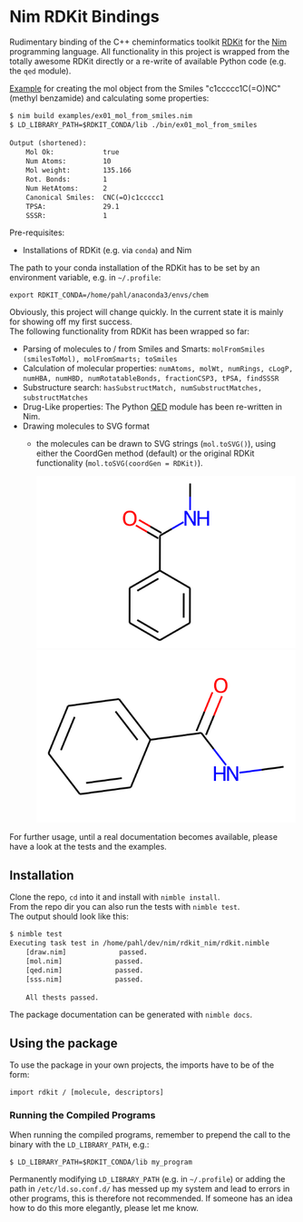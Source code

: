 # Nim RDKit Bindings

Rudimentary binding of the C++ cheminformatics toolkit [RDKit](http://rdkit.org/) for the [Nim](https://nim-lang.org) programming language.  All functionality in this project is wrapped from the totally awesome RDKit directly or a re-write of available Python code (e.g. the `qed` module).

[Example](examples/ex01_mol_from_smiles.nim) for creating the mol object from the Smiles "c1ccccc1C(=O)NC" (methyl benzamide) and calculating some properties:

    $ nim build examples/ex01_mol_from_smiles.nim 
    $ LD_LIBRARY_PATH=$RDKIT_CONDA/lib ./bin/ex01_mol_from_smiles
    
    Output (shortened):
        Mol Ok:            true
        Num Atoms:         10
        Mol weight:        135.166
        Rot. Bonds:        1
        Num HetAtoms:      2
        Canonical Smiles:  CNC(=O)c1ccccc1
        TPSA:              29.1
        SSSR:              1

Pre-requisites:
* Installations of RDKit (e.g. via `conda`) and Nim

The path to your conda installation of the RDKit has to be set by an environment variable, e.g. in `~/.profile`:

    export RDKIT_CONDA=/home/pahl/anaconda3/envs/chem

Obviously, this project will change quickly. In the current state it is mainly for showing off my first success.  
The following functionality from RDKit has been wrapped so far:

* Parsing of molecules to / from Smiles and Smarts: `molFromSmiles (smilesToMol), molFromSmarts; toSmiles`
* Calculation of molecular properties: `numAtoms, molWt, numRings, cLogP, numHBA, numHBD, numRotatableBonds, fractionCSP3, tPSA, findSSSR`
* Substructure search: `hasSubstructMatch, numSubstructMatches, substructMatches`
* Drug-Like properties: The Python [QED](https://github.com/rdkit/rdkit/blob/master/rdkit/Chem/QED.py) module has been re-written in Nim.
* Drawing molecules to SVG format
    - the molecules can be drawn to SVG strings (`mol.toSVG()`), using either the CoordGen method (default) or the original RDKit functionality (`mol.toSVG(coordGen = RDKit)`).

        ![CoordGen](res/mol_coordgen.svg)![CoordGen](res/mol_rdkit.svg)

For further usage, until a real documentation becomes available, please have a look at the tests and the examples.


## Installation

Clone the repo, `cd` into it and install with `nimble install`.  
From the repo dir you can also run the tests with `nimble test`.  
The output should look like this:

    $ nimble test
    Executing task test in /home/pahl/dev/nim/rdkit_nim/rdkit.nimble
        [draw.nim]             passed.
        [mol.nim]             passed.
        [qed.nim]             passed.
        [sss.nim]             passed.

        All thests passed.



The package documentation can be generated with `nimble docs`.

## Using the package

To use the package in your own projects, the imports have to be of the form:

    import rdkit / [molecule, descriptors]


### Running the Compiled Programs

When running the compiled programs, remember to prepend the call to the binary with the `LD_LIBRARY_PATH`, e.g.:

    $ LD_LIBRARY_PATH=$RDKIT_CONDA/lib my_program

Permanently modifying `LD_LIBRARY_PATH` (e.g. in `~/.profile`) or adding the path in `/etc/ld.so.conf.d/` has messed up my system and lead to errors in other programs, this is therefore not recommended. If someone has an idea how to do this more elegantly, please let me know.
